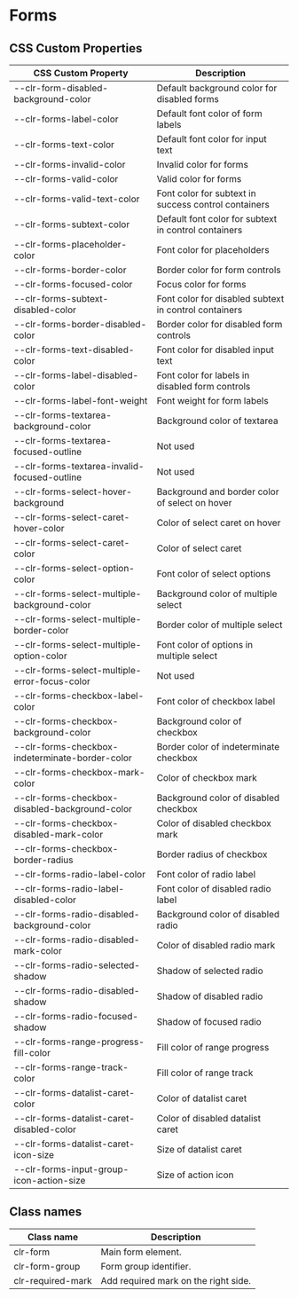 # Forms

## CSS Custom Properties

| CSS Custom Property                             | Description                                           |
| ----------------------------------------------- | ----------------------------------------------------- |
| --clr-form-disabled-background-color            | Default background color for disabled forms           |
| --clr-forms-label-color                         | Default font color of form labels                     |
| --clr-forms-text-color                          | Default font color for input text                     |
| --clr-forms-invalid-color                       | Invalid color for forms                               |
| --clr-forms-valid-color                         | Valid color for forms                                 |
| --clr-forms-valid-text-color                    | Font color for subtext in success control containers  |
| --clr-forms-subtext-color                       | Default font color for subtext in control containers  |
| --clr-forms-placeholder-color                   | Font color for placeholders                           |
| --clr-forms-border-color                        | Border color for form controls                        |
| --clr-forms-focused-color                       | Focus color for forms                                 |
| --clr-forms-subtext-disabled-color              | Font color for disabled subtext in control containers |
| --clr-forms-border-disabled-color               | Border color for disabled form controls               |
| --clr-forms-text-disabled-color                 | Font color for disabled input text                    |
| --clr-forms-label-disabled-color                | Font color for labels in disabled form controls       |
| --clr-forms-label-font-weight                   | Font weight for form labels                           |
| --clr-forms-textarea-background-color           | Background color of textarea                          |
| --clr-forms-textarea-focused-outline            | Not used                                              |
| --clr-forms-textarea-invalid-focused-outline    | Not used                                              |
| --clr-forms-select-hover-background             | Background and border color of select on hover        |
| --clr-forms-select-caret-hover-color            | Color of select caret on hover                        |
| --clr-forms-select-caret-color                  | Color of select caret                                 |
| --clr-forms-select-option-color                 | Font color of select options                          |
| --clr-forms-select-multiple-background-color    | Background color of multiple select                   |
| --clr-forms-select-multiple-border-color        | Border color of multiple select                       |
| --clr-forms-select-multiple-option-color        | Font color of options in multiple select              |
| --clr-forms-select-multiple-error-focus-color   | Not used                                              |
| --clr-forms-checkbox-label-color                | Font color of checkbox label                          |
| --clr-forms-checkbox-background-color           | Background color of checkbox                          |
| --clr-forms-checkbox-indeterminate-border-color | Border color of indeterminate checkbox                |
| --clr-forms-checkbox-mark-color                 | Color of checkbox mark                                |
| --clr-forms-checkbox-disabled-background-color  | Background color of disabled checkbox                 |
| --clr-forms-checkbox-disabled-mark-color        | Color of disabled checkbox mark                       |
| --clr-forms-checkbox-border-radius              | Border radius of checkbox                             |
| --clr-forms-radio-label-color                   | Font color of radio label                             |
| --clr-forms-radio-label-disabled-color          | Font color of disabled radio label                    |
| --clr-forms-radio-disabled-background-color     | Background color of disabled radio                    |
| --clr-forms-radio-disabled-mark-color           | Color of disabled radio mark                          |
| --clr-forms-radio-selected-shadow               | Shadow of selected radio                              |
| --clr-forms-radio-disabled-shadow               | Shadow of disabled radio                              |
| --clr-forms-radio-focused-shadow                | Shadow of focused radio                               |
| --clr-forms-range-progress-fill-color           | Fill color of range progress                          |
| --clr-forms-range-track-color                   | Fill color of range track                             |
| --clr-forms-datalist-caret-color                | Color of datalist caret                               |
| --clr-forms-datalist-caret-disabled-color       | Color of disabled datalist caret                      |
| --clr-forms-datalist-caret-icon-size            | Size of datalist caret                                |
| --clr-forms-input-group-icon-action-size        | Size of action icon                                   |

## Class names

| Class name        | Description                          |
| ----------------- | ------------------------------------ |
| clr-form          | Main form element.                   |
| clr-form-group    | Form group identifier.               |
| clr-required-mark | Add required mark on the right side. |
